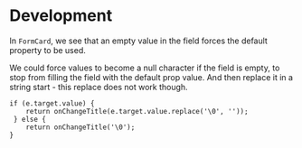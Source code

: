 # Development

In `FormCard`, we see that an empty value in the field forces the default property to be used.

We could force values to become a null character if the field is empty, to stop from filling the field with the default prop value. And then replace it in a string start - this replace does not work though.

```
if (e.target.value) {
    return onChangeTitle(e.target.value.replace('\0', ''));
 } else {
    return onChangeTitle('\0');
}
```
